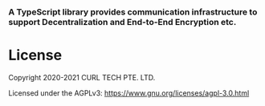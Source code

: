 ### A TypeScript library provides communication infrastructure to support Decentralization and End-to-End Encryption etc.

# License
Copyright 2020-2021 CURL TECH PTE. LTD.

Licensed under the AGPLv3: https://www.gnu.org/licenses/agpl-3.0.html
